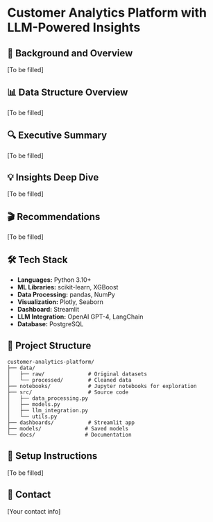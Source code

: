 # Customer Analytics Platform with LLM-Powered Insights

## 🎯 Background and Overview

[To be filled]

## 📊 Data Structure Overview

[To be filled]

## 🔍 Executive Summary

[To be filled]

## 💡 Insights Deep Dive

[To be filled]

## 🎬 Recommendations

[To be filled]

## 🛠️ Tech Stack

- **Languages:** Python 3.10+
- **ML Libraries:** scikit-learn, XGBoost
- **Data Processing:** pandas, NumPy
- **Visualization:** Plotly, Seaborn
- **Dashboard:** Streamlit
- **LLM Integration:** OpenAI GPT-4, LangChain
- **Database:** PostgreSQL

## 📁 Project Structure
```
customer-analytics-platform/
├── data/
│   ├── raw/              # Original datasets
│   └── processed/        # Cleaned data
├── notebooks/            # Jupyter notebooks for exploration
├── src/                  # Source code
│   ├── data_processing.py
│   ├── models.py
│   ├── llm_integration.py
│   └── utils.py
├── dashboards/           # Streamlit app
├── models/              # Saved models
└── docs/                # Documentation
```

## 🚀 Setup Instructions

[To be filled]

## 📧 Contact

[Your contact info]